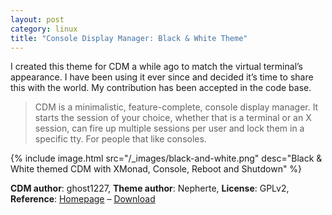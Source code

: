 ```yaml
---
layout: post
category: linux
title: "Console Display Manager: Black & White Theme"
---
```

I created this theme for CDM a while ago to match the virtual terminal’s
appearance. I have been using it ever since and decided it’s time to share this
with the world. My contribution has been accepted in the code base.

> CDM is a minimalistic, feature-complete, console display manager. It
> starts the session of your choice, whether that is a terminal or an X 
> session, can fire up multiple sessions per user and lock them in a 
> specific tty. For people that like consoles.

{% include image.html src="/_images/black-and-white.png" desc="Black & White themed CDM with XMonad, Console, Reboot and Shutdown" %}

**CDM author**: ghost1227, **Theme author**: Nepherte, **License**: GPLv2, 
**Reference**: [Homepage](https://github.com/ghost1227/cdm) – 
[Download](https://github.com/ghost1227/cdm/blob/master/themes/blackandwhite)
